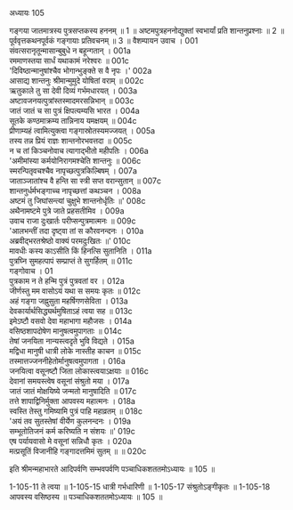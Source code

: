 अध्यायः 105

गङ्गया जातमात्रस्य पुत्रसप्तकस्य हननम् ॥ 1 ॥ अष्टमपुत्रहननोद्युक्तां स्वभार्यां प्रति शान्तनुप्रश्नाः ॥ 2 ॥ पूर्ववृत्तकथनपूर्वकं गङ्गायाः प्रतिवचनम् ॥ 3 ॥
वैशम्पायन उवाच ।	001  
संवत्सरानृतून्मासान्बुबुधे न बहून्गतान् ।	001a  
रममाणस्तया सार्धं यथाकामं नरेश्वरः ॥	001c  
\'दिविष्ठान्मानुषांश्चैव भोगान्भुङ्क्ते स वै नृपः ।\'	002a  
आसाद्य शान्तनुः श्रीमान्मुमुदे योषितां वराम् ॥	002c  
ऋतुकाले तु सा देवी दिव्यं गर्भमधारयत् ।	003a  
अष्टावजनयत्पुत्रांस्तस्मादमरसन्निभान् ॥	003c  
जातं जातं च सा पुत्रं क्षिपत्यम्यसि भारत ।	004a  
सूतके कण्ठमाक्रम्य तान्निनाय यमक्षयम् ॥	004c  
प्रीणाम्यहं त्वामित्युक्त्वा गङ्गास्रोतस्यमज्जयत् ।	005a  
तस्य तन्न प्रियं राज्ञः शान्तनोरभवत्तदा ॥	005c  
न च तां किञ्चनोवाच त्यागाद्भीतो महीपतिः ।	006a  
\'अमीमांस्या कर्मयोनिरागमश्चेति शान्तनुः ॥	006c  
स्मरन्पितृवचश्चैव नापृच्छत्पुत्रकिल्बिषम् ।	007a  
जाताञ्जातांश्च वै हन्ति सा स्त्री सप्त वरान्सुतान् ॥	007c  
शान्तनुर्धर्मभङ्गाच्च नापृच्छत्तां कथञ्चन ।	008a  
अष्टमं तु जिघांसन्त्यां चुक्षुभे शान्तनोर्धृतिः ॥\'	008c  
अथैनामष्टमे पुत्रे जाते प्रहसतीमिव ।	009a  
उवाच राजा दुःखार्तः परीप्सन्पुत्रमात्मनः ॥	009c  
\'आलभन्तीं तदा दृष्ट्वा तां स कौरवनन्दनः ।	010a  
अब्रवीद्भरतश्रेष्ठो वाक्यं परमदुःखितः ॥\'	010c  
मावधीः कस्य काऽसीति किं हिनत्सि सुतानिति ।	011a  
पुत्रघ्नि सुमहत्पापं सम्प्राप्तं ते सुगर्हितम् ॥	011c  
गङ्गोवाच ।	01  
पुत्रकाम न ते हन्मि पुत्रं पुत्रवतां वर ।	012a  
जीर्णस्तु मम वासोऽयं यथा स समयः कृतः ॥	012c  
अहं गङ्गा जह्नुसुता महर्षिगणसेविता ।	013a  
देवकार्यार्थसिद्ध्यर्थमुषिताऽहं त्वया सह ॥	013c  
इमेऽष्टौ वसवो देवा महाभागा महौजसः ।	014a  
वसिष्ठशापदोषेण मानुषत्वमुपागताः ॥	014c  
तेषां जनयिता नान्यस्त्वदृते भुवि विद्यते ।	015a  
मद्विधा मानुषी धात्री लोके नास्तीह काचन ॥	015c  
तस्मात्तज्जननीहेतोर्मानुषत्वमुपागता ।	016a  
जनयित्वा वसूनष्टौ जिता लोकास्त्वयाऽक्षयाः ॥	016c  
देवानां समयस्त्वेष वसूनां संश्रुतो मया ।	017a  
जातं जातं मोक्षयिष्ये जन्मतो मानुषादिति ॥	017c  
तत्ते शापाद्विनिर्मुक्ता आपवस्य महात्मनः ।	018a  
स्वस्ति तेस्तु गमिष्यामि पुत्रं पाहि महाव्रतम् ॥	018c  
\'अयं तव सुतस्तेषां वीर्येण कुलनन्दनः ।	019a  
सम्भूतोतिजनं कर्म करिष्यति न संशयः ॥\'	019c  
एष पर्यायवासो मे वसूनां सन्निधौ कृतः ।	020a  
मत्प्रसूतिं विजानीहि गङ्गादत्तमिमं सुतम् ॥ ॥	020c  

इति श्रीमन्महाभारते आदिपर्वणि सम्भवपर्वणि पञ्चाधिकशततमोऽध्यायः ॥ 105 ॥

1-105-11 ते त्वया ॥ 1-105-15 धात्री गर्भधारिणी ॥ 1-105-17 संश्रुतोऽङ्गीकृतः ॥ 1-105-18 आपवस्य वसिष्ठस्य ॥ पञ्चाधिकशततमोऽध्यायः ॥ 105 ॥
